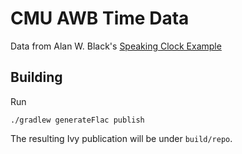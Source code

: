 CMU AWB Time Data
=================

Data from Alan W. Black's [Speaking Clock Example](http://festvox.org/ldom/ldom_time.html)

Building
--------

Run
```
./gradlew generateFlac publish
```

The resulting Ivy publication will be under `build/repo`.
